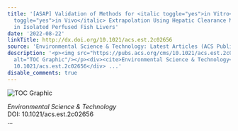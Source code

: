 ```yaml
---
title: '[ASAP] Validation of Methods for <italic toggle="yes">in Vitro</italic>–<italic
  toggle="yes">in Vivo</italic> Extrapolation Using Hepatic Clearance Measurements
  in Isolated Perfused Fish Livers'
date: '2022-08-22'
linkTitle: http://dx.doi.org/10.1021/acs.est.2c02656
source: 'Environmental Science & Technology: Latest Articles (ACS Publications)'
description: '<p><img src="https://pubs.acs.org/cms/10.1021/acs.est.2c02656/asset/images/medium/es2c02656_0003.gif"
  alt="TOC Graphic"/></p><div><cite>Environmental Science & Technology</cite></div><div>DOI:
  10.1021/acs.est.2c02656</div> ...'
disable_comments: true
---
```

<p><img src="https://pubs.acs.org/cms/10.1021/acs.est.2c02656/asset/images/medium/es2c02656_0003.gif" alt="TOC Graphic"/></p><div><cite>Environmental Science & Technology</cite></div><div>DOI: 10.1021/acs.est.2c02656</div> ...
